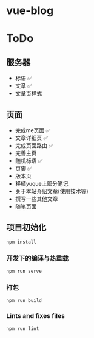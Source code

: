 # vue-blog 

# ToDo
## 服务器
- 标语 ✅
- 文章  ✅
- 文章页样式
## 页面
- 完成me页面 ✅
- 文章详细页 ✅
- 完成页面路由 ✅
- 完善主页 
- 随机标语 ✅
- 页脚 ✅
- 版本页 
- 移植yuque上部分笔记 
- 关于本站介绍文章(使用技术等)
- 撰写一些其他文章
- 随笔页面
## 项目初始化
```
npm install
```

### 开发下的编译与热重载
```
npm run serve
```

### 打包
```
npm run build
```

### Lints and fixes files
```
npm run lint
```
